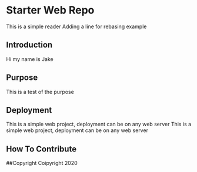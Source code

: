 # Starter Web Repo
This is a simple reader
Adding a line for rebasing example
## Introduction
Hi my name is Jake

## Purpose
This is a test of the purpose

## Deployment
This is a simple web project, deployment can be on any web server
This is a simple web project, deployment can be on any web server

## How To Contribute

##Copyright
Coipyright 2020